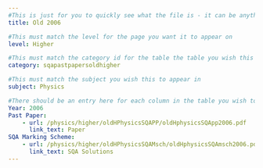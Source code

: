 ```yaml
---
#This is just for you to quickly see what the file is - it can be anything you want
title: Old 2006

#This must match the level for the page you want it to appear on
level: Higher

#This must match the category id for the table the table you wish this to appear in
category: sqapastpapersoldhigher

#This must match the subject you wish this to appear in
subject: Physics

#There should be an entry here for each column in the table you wish to populate:
Year: 2006
Past Paper:
    - url: /physics/higher/oldHPhysicsSQAPP/oldHphysicsSQApp2006.pdf
      link_text: Paper
SQA Marking Scheme:
    - url: /physics/higher/oldHPhysicsSQAMsch/oldHphysicsSQAmsch2006.pdf
      link_text: SQA Solutions
---
```


